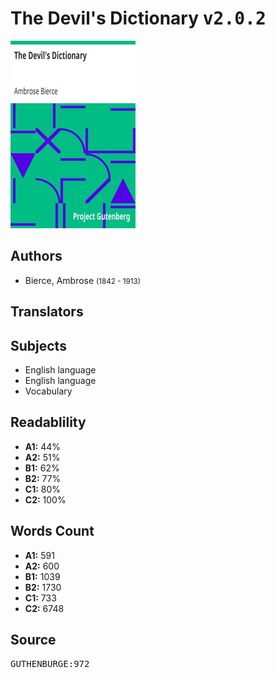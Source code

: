 # The Devil's Dictionary <kbd>v2.0.2</kbd>

![](./cover.medium.jpg "")

## Authors


 - Bierce, Ambrose <small>(1842 - 1913)</small>

## Translators



## Subjects


 - English language
 - English language
 - Vocabulary

## Readablility


 - **A1:** 44%
 - **A2:** 51%
 - **B1:** 62%
 - **B2:** 77%
 - **C1:** 80%
 - **C2:** 100%

## Words Count


 - **A1:** 591
 - **A2:** 600
 - **B1:** 1039
 - **B2:** 1730
 - **C1:** 733
 - **C2:** 6748

## Source


<kbd>GUTHENBURGE:972</kbd>
